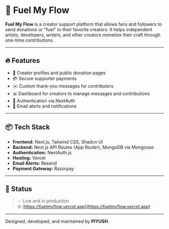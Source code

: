 # 🚀 Fuel My Flow

**Fuel My Flow** is a creator support platform that allows fans and followers to send donations or "fuel" to their favorite creators. It helps independent artists, developers, writers, and other creators monetize their craft through one-time contributions.

---

## 🔥 Features

- 👤 Creator profiles and public donation pages  
- 💳 Secure supporter payments  
- ✉️ Custom thank-you messages for contributors  
- 📊 Dashboard for creators to manage messages and contributions  
- 🔐 Authentication via NextAuth   
- 📨 Email alerts and notifications  

---

## 📦 Tech Stack

- **Frontend:** Next.js, Tailwind CSS, Shadcn UI  
- **Backend:** Next.js API Routes (App Router), MongoDB via Mongoose  
- **Authentication:** NextAuth.js 
- **Hosting:** Vercel  
- **Email Alerts:** Resend
- **Payment Gateway:** Razorpay

---


## 📍 Status

> ✅ Live and in production  
> 🌐 [https://fuelmyflow.vercel.app](https://fuelmyflow.vercel.app)  

---


Designed, developed, and maintained by **PIYUSH**.
